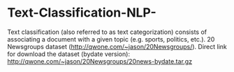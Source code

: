 # Text-Classification-NLP-
Text classification  (also referred to as text categorization) consists of associating a  document with a given topic (e.g. sports, politics, etc.). 20 Newsgroups dataset  (http://qwone.com/~jason/20Newsgroups/).  Direct link for download the dataset (bydate version):  http://qwone.com/~jason/20Newsgroups/20news-bydate.tar.gz
